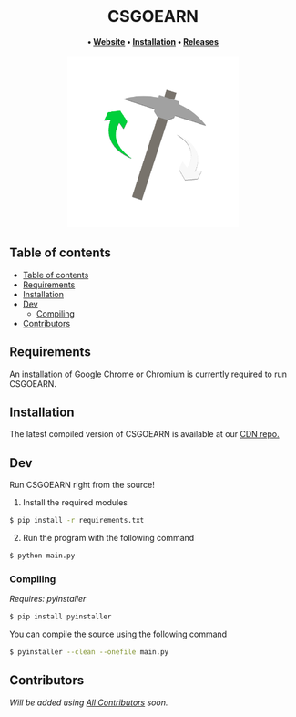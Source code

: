 <div align=center>
  <br/>
  <h1>CSGOEARN</h1>
  <strong>
   •
  <a href="https://csgoearn.xyz">Website</a>
   •
  <a href="#installation">Installation</a>
   •
  <a href="https://github.com/CSGOEARN-DEV/cdn/releases">Releases</a>
  </strong>
  <br>
  <br>
  <img height="300" src="/assets/icon.png">
</div>

## Table of contents
- [Table of contents](#table-of-contents)
- [Requirements](#requirements)
- [Installation](#installation)
- [Dev](#dev)
  - [Compiling](#compiling)
- [Contributors](#contributors)

## Requirements
An installation of Google Chrome or Chromium is currently required to run CSGOEARN.


## Installation
The latest compiled version of CSGOEARN is available at our [CDN repo.](https://github.com/CSGOEARN-DEV/cdn/releases/latest)

## Dev
Run CSGOEARN right from the source!

1. Install the required modules
```bash
$ pip install -r requirements.txt
```
2. Run the program with the following command
```bash
$ python main.py
```
### Compiling
_Requires: pyinstaller_
```bash
$ pip install pyinstaller
```

You can compile the source using the following command
```bash
$ pyinstaller --clean --onefile main.py
```

## Contributors
_Will be added using [All Contributors](https://github.com/all-contributors/all-contributors) soon._
